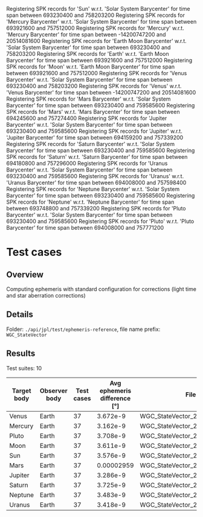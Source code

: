 Registering SPK records for 'Sun' w.r.t. 'Solar System Barycenter' for time span between 693230400 and 758203200
Registering SPK records for 'Mercury Barycenter' w.r.t. 'Solar System Barycenter' for time span between 693921600 and 757512000
Registering SPK records for 'Mercury' w.r.t. 'Mercury Barycenter' for time span between -14200747200 and 20514081600
Registering SPK records for 'Earth Moon Barycenter' w.r.t. 'Solar System Barycenter' for time span between 693230400 and 758203200
Registering SPK records for 'Earth' w.r.t. 'Earth Moon Barycenter' for time span between 693921600 and 757512000
Registering SPK records for 'Moon' w.r.t. 'Earth Moon Barycenter' for time span between 693921600 and 757512000
Registering SPK records for 'Venus Barycenter' w.r.t. 'Solar System Barycenter' for time span between 693230400 and 758203200
Registering SPK records for 'Venus' w.r.t. 'Venus Barycenter' for time span between -14200747200 and 20514081600
Registering SPK records for 'Mars Barycenter' w.r.t. 'Solar System Barycenter' for time span between 693230400 and 759585600
Registering SPK records for 'Mars' w.r.t. 'Mars Barycenter' for time span between 694245600 and 757274400
Registering SPK records for 'Jupiter Barycenter' w.r.t. 'Solar System Barycenter' for time span between 693230400 and 759585600
Registering SPK records for 'Jupiter' w.r.t. 'Jupiter Barycenter' for time span between 694159200 and 757339200
Registering SPK records for 'Saturn Barycenter' w.r.t. 'Solar System Barycenter' for time span between 693230400 and 759585600
Registering SPK records for 'Saturn' w.r.t. 'Saturn Barycenter' for time span between 694180800 and 757296000
Registering SPK records for 'Uranus Barycenter' w.r.t. 'Solar System Barycenter' for time span between 693230400 and 759585600
Registering SPK records for 'Uranus' w.r.t. 'Uranus Barycenter' for time span between 694008000 and 757598400
Registering SPK records for 'Neptune Barycenter' w.r.t. 'Solar System Barycenter' for time span between 693230400 and 759585600
Registering SPK records for 'Neptune' w.r.t. 'Neptune Barycenter' for time span between 693748800 and 757339200
Registering SPK records for 'Pluto Barycenter' w.r.t. 'Solar System Barycenter' for time span between 693230400 and 759585600
Registering SPK records for 'Pluto' w.r.t. 'Pluto Barycenter' for time span between 694008000 and 757771200
# Test cases

## Overview

Computing ephemeris with standard configuration for corrections (light time and star aberration corrections)

## Details

Folder: `./api/jpl/test/ephemeris-reference`, file name prefix: `WGC_StateVector`

## Results

Test suites: 10

| Target body | Observer body | Test cases | Avg ephemeris difference [°]  | File name |
| ----------- | ------------- | ---------- | ------------------------------- | --------- |
| Venus | Earth | 37 | 3.672e-9 | WGC_StateVector_20220817193429.csv |
| Mercury | Earth | 37 | 3.162e-9 | WGC_StateVector_20220819221628.csv |
| Pluto | Earth | 37 | 3.708e-9 | WGC_StateVector_20220819222002.csv |
| Moon | Earth | 37 | 3.611e-9 | WGC_StateVector_20220819222030.csv |
| Sun | Earth | 37 | 3.576e-9 | WGC_StateVector_20220819222042.csv |
| Mars | Earth | 37 | 0.00002959 | WGC_StateVector_20220819222108.csv |
| Jupiter | Earth | 37 | 3.286e-9 | WGC_StateVector_20220819222120.csv |
| Saturn | Earth | 37 | 3.725e-9 | WGC_StateVector_20220819222132.csv |
| Neptune | Earth | 37 | 3.483e-9 | WGC_StateVector_20220819222148.csv |
| Uranus | Earth | 37 | 3.418e-9 | WGC_StateVector_20220819222200.csv |
